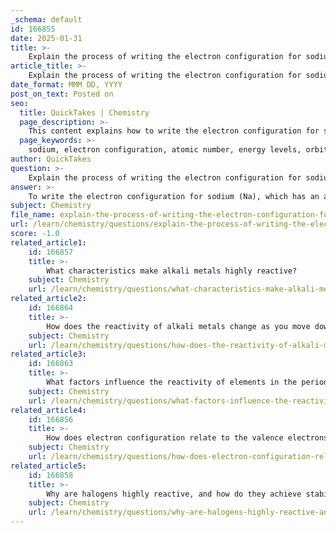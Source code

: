 ```yaml
---
_schema: default
id: 166855
date: 2025-01-31
title: >-
    Explain the process of writing the electron configuration for sodium.
article_title: >-
    Explain the process of writing the electron configuration for sodium.
date_format: MMM DD, YYYY
post_on_text: Posted on
seo:
  title: QuickTakes | Chemistry
  page_description: >-
    This content explains how to write the electron configuration for sodium (Na), detailing the step-by-step process of arranging its 11 electrons in the appropriate orbitals, along with its shorthand notation using neon.
  page_keywords: >-
    sodium, electron configuration, atomic number, energy levels, orbitals, 1s, 2s, 2p, 3s, shorthand notation, valence electron, chemical properties
author: QuickTakes
question: >-
    Explain the process of writing the electron configuration for sodium.
answer: >-
    To write the electron configuration for sodium (Na), which has an atomic number of 11, we need to account for all 11 electrons in the appropriate orbitals according to the principles of electron configuration.\n\n### Step-by-Step Process:\n\n1. **Identify the Number of Electrons**: Sodium has 11 electrons.\n\n2. **Determine the Energy Levels and Orbitals**:\n   - The first two electrons will fill the 1s orbital.\n   - The next two electrons will fill the 2s orbital.\n   - The following six electrons will fill the 2p orbital.\n\n3. **Filling the Orbitals**:\n   - The 1s orbital can hold a maximum of 2 electrons: \n     - Configuration: 1s²\n   - The 2s orbital can also hold a maximum of 2 electrons:\n     - Configuration: 2s²\n   - The 2p orbital can hold a maximum of 6 electrons, and since we have 6 electrons to place here:\n     - Configuration: 2p⁶\n   - Finally, we have 1 electron left to place in the 3s orbital:\n     - Configuration: 3s¹\n\n4. **Complete Electron Configuration**:\n   - Combining all these, the complete electron configuration for sodium is:\n   $$\n   1s^2 \, 2s^2 \, 2p^6 \, 3s^1\n   $$\n\n5. **Shorthand Notation**:\n   - The shorthand notation for sodium can be written using the nearest noble gas preceding it, which is neon (Ne). Thus, the shorthand electron configuration is:\n   $$\n   [Ne] \, 3s^1\n   $$\n\n### Summary:\nThe complete electron configuration for sodium is $1s^2 \, 2s^2 \, 2p^6 \, 3s^1$, and the shorthand notation is $[Ne] \, 3s^1$. This configuration indicates that sodium has one valence electron in the 3s orbital, which plays a crucial role in its chemical reactivity and properties.
subject: Chemistry
file_name: explain-the-process-of-writing-the-electron-configuration-for-sodium.md
url: /learn/chemistry/questions/explain-the-process-of-writing-the-electron-configuration-for-sodium
score: -1.0
related_article1:
    id: 166857
    title: >-
        What characteristics make alkali metals highly reactive?
    subject: Chemistry
    url: /learn/chemistry/questions/what-characteristics-make-alkali-metals-highly-reactive
related_article2:
    id: 166864
    title: >-
        How does the reactivity of alkali metals change as you move down the group?
    subject: Chemistry
    url: /learn/chemistry/questions/how-does-the-reactivity-of-alkali-metals-change-as-you-move-down-the-group
related_article3:
    id: 166863
    title: >-
        What factors influence the reactivity of elements in the periodic table?
    subject: Chemistry
    url: /learn/chemistry/questions/what-factors-influence-the-reactivity-of-elements-in-the-periodic-table
related_article4:
    id: 166856
    title: >-
        How does electron configuration relate to the valence electrons of an element?
    subject: Chemistry
    url: /learn/chemistry/questions/how-does-electron-configuration-relate-to-the-valence-electrons-of-an-element
related_article5:
    id: 166858
    title: >-
        Why are halogens highly reactive, and how do they achieve stability?
    subject: Chemistry
    url: /learn/chemistry/questions/why-are-halogens-highly-reactive-and-how-do-they-achieve-stability
---
```


&nbsp;